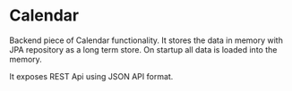 # Calendar
Backend piece of Calendar functionality. It stores the data in memory with JPA repository as a long term store. On
startup all data is loaded into the memory.

It exposes REST Api using JSON API format.
